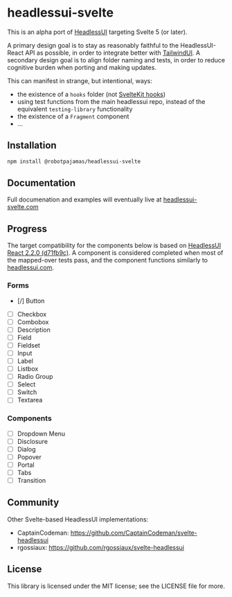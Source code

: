 # headlessui-svelte

This is an alpha port of [HeadlessUI](https://headlessui.com/) targeting Svelte 5 (or later).

A primary design goal is to stay as reasonably faithful to the HeadlessUI-React API as possible, in order to integrate better with [TailwindUI](https://tailwindui.com/). A secondary design goal is to align folder naming and tests, in order to reduce cognitive burden when porting and making updates.

This can manifest in strange, but intentional, ways:
- the existence of a `hooks` folder (not [SvelteKit hooks](https://svelte.dev/docs/kit/hooks))
- using test functions from the main headlessui repo, instead of the equivalent `testing-library` functionality
- the existence of a `Fragment` component
- ...

## Installation

```bash
npm install @robotpajamas/headlessui-svelte
```

## Documentation

Full documenation and examples will eventually live at [headlessui-svelte.com](headlessui-svelte.com)

## Progress

The target compatibility for the components below is based on [HeadlessUI React 2.2.0 (d71fb9c)](https://github.com/tailwindlabs/headlessui/tree/d71fb9cd2e12f5a48617b26e6bb3db90b3e07965). A component is considered completed when most of the mapped-over tests pass, and the component functions similarly to [headlessui.com](headlessui.com).

### Forms

- [/] Button
- [ ] Checkbox
- [ ] Combobox
- [ ] Description
- [ ] Field
- [ ] Fieldset
- [ ] Input
- [ ] Label
- [ ] Listbox
- [ ] Radio Group
- [ ] Select
- [ ] Switch
- [ ] Textarea

### Components

- [ ] Dropdown Menu
- [ ] Disclosure
- [ ] Dialog
- [ ] Popover
- [ ] Portal
- [ ] Tabs
- [ ] Transition

## Community

Other Svelte-based HeadlessUI implementations:

- CaptainCodeman: https://github.com/CaptainCodeman/svelte-headlessui
- rgossiaux: https://github.com/rgossiaux/svelte-headlessui

## License

This library is licensed under the MIT license; see the LICENSE file for more.
